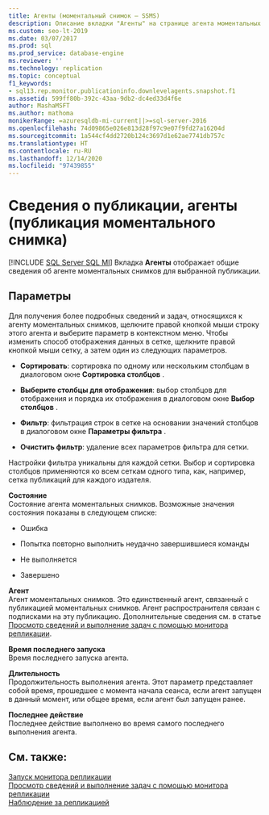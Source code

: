 ```yaml
---
title: Агенты (моментальный снимок — SSMS)
description: Описание вкладки "Агенты" на странице агента моментальных снимков в SQL Server Management Studio (SSMS).
ms.custom: seo-lt-2019
ms.date: 03/07/2017
ms.prod: sql
ms.prod_service: database-engine
ms.reviewer: ''
ms.technology: replication
ms.topic: conceptual
f1_keywords:
- sql13.rep.monitor.publicationinfo.downlevelagents.snapshot.f1
ms.assetid: 599ff80b-392c-43aa-9db2-dc4ed33d4f6e
author: MashaMSFT
ms.author: mathoma
monikerRange: =azuresqldb-mi-current||>=sql-server-2016
ms.openlocfilehash: 74d09865e026e813d28f97c9e07f9fd27a16204d
ms.sourcegitcommit: 1a544cf4dd2720b124c3697d1e62ae7741db757c
ms.translationtype: HT
ms.contentlocale: ru-RU
ms.lasthandoff: 12/14/2020
ms.locfileid: "97439855"
---
```

# <a name="publication-information-agents-snapshot-publication"></a>Сведения о публикации, агенты (публикация моментального снимка)
[!INCLUDE [SQL Server SQL MI](../../includes/applies-to-version/sql-asdbmi.md)]
  Вкладка **Агенты** отображает общие сведения об агенте моментальных снимков для выбранной публикации.  
  
## <a name="options"></a>Параметры  
 Для получения более подробных сведений и задач, относящихся к агенту моментальных снимков, щелкните правой кнопкой мыши строку этого агента и выберите параметр в контекстном меню. Чтобы изменить способ отображения данных в сетке, щелкните правой кнопкой мыши сетку, а затем один из следующих параметров.  
  
-   **Сортировать**: сортировка по одному или нескольким столбцам в диалоговом окне **Сортировка столбцов** .  
  
-   **Выберите столбцы для отображения**: выбор столбцов для отображения и порядка их отображения в диалоговом окне **Выбор столбцов** .  
  
-   **Фильтр**: фильтрация строк в сетке на основании значений столбцов в диалоговом окне **Параметры фильтра** .  
  
-   **Очистить фильтр**: удаление всех параметров фильтра для сетки.  
  
 Настройки фильтра уникальны для каждой сетки. Выбор и сортировка столбцов применяются ко всем сеткам одного типа, как, например, сетка публикаций для каждого издателя.  
  
 **Состояние**  
 Состояние агента моментальных снимков. Возможные значения состояния показаны в следующем списке:  
  
-   Ошибка  
  
-   Попытка повторно выполнить неудачно завершившиеся команды  
  
-   Не выполняется  
  
-   Завершено  
  
 **Агент**  
 Агент моментальных снимков. Это единственный агент, связанный с публикацией моментальных снимков. Агент распространителя связан с подписками на эту публикацию. Дополнительные сведения см. в статье [Просмотр сведений и выполнение задач с помощью монитора репликации](../../relational-databases/replication/monitor/view-information-and-perform-tasks-replication-monitor.md).  
  
 **Время последнего запуска**  
 Время последнего запуска агента.  
  
 **Длительность**  
 Продолжительность выполнения агента. Этот параметр представляет собой время, прошедшее с момента начала сеанса, если агент запущен в данный момент, или общее время, если агент был запущен ранее.  
  
 **Последнее действие**  
 Последнее действие выполнено во время самого последнего выполнения агента.  
  
## <a name="see-also"></a>См. также:  
 [Запуск монитора репликации](../../relational-databases/replication/monitor/start-the-replication-monitor.md)   
 [Просмотр сведений и выполнение задач с помощью монитора репликации](../../relational-databases/replication/monitor/view-information-and-perform-tasks-replication-monitor.md)   
 [Наблюдение за репликацией](../../relational-databases/replication/monitor/monitoring-replication.md)  
  
  
